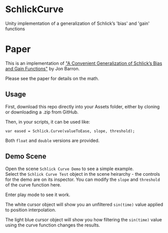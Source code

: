 # SchlickCurve
Unity implementation of a generalization of Schlick’s 'bias' and 'gain' functions


# Paper 

This is an implementation of ["A Convenient Generalization of Schlick’s Bias and Gain Functions"](https://arxiv.org/pdf/2010.09714.pdf) by Jon Barron.

Please see the paper for details on the math.

## Usage

First, download this repo directly into your Assets folder, either by cloning or downloading a .zip from GitHub.


Then, in your scripts, it can be used like:
```
var eased = Schlick.Curve(valueToEase, slope, threshold);
```

Both `float` and `double` versions are provided.


## Demo Scene

Open the scene `Schlick Curve Demo` to see a simple example.  
Select the `Schlick Curve Test` object in the scene heirarchy - the controls for the demo are on its inspector. You can modify the `slope` and `threshold` of the curve function here.  

Enter play mode to see it work.

The white cursor object will show you an unfiltered `sin(time)` value applied to position interpolation.

The light blue cursor object will show you how filtering the `sin(time)` value using the curve function changes the results.


